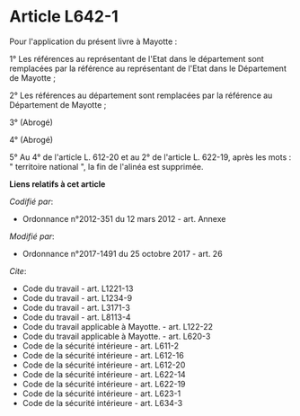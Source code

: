 # Article L642-1

Pour l'application du présent livre à Mayotte :

1° Les références au représentant de l'Etat dans le département sont remplacées par la référence au représentant de l'Etat
dans le Département de Mayotte ;

2° Les références au département sont remplacées par la référence au Département de Mayotte ;

3° (Abrogé)

4° (Abrogé)

5° Au 4° de l'article L. 612-20 et au 2° de l'article L. 622-19, après les mots : " territoire national ", la fin de l'alinéa
est supprimée.

**Liens relatifs à cet article**

_Codifié par_:

  - Ordonnance n°2012-351 du 12 mars 2012 - art. Annexe

_Modifié par_:

  - Ordonnance n°2017-1491 du 25 octobre 2017 - art. 26

_Cite_:

  - Code du travail - art. L1221-13
  - Code du travail - art. L1234-9
  - Code du travail - art. L3171-3
  - Code du travail - art. L8113-4
  - Code du travail applicable à Mayotte. - art. L122-22
  - Code du travail applicable à Mayotte. - art. L620-3
  - Code de la sécurité intérieure - art. L611-2
  - Code de la sécurité intérieure - art. L612-16
  - Code de la sécurité intérieure - art. L612-20
  - Code de la sécurité intérieure - art. L622-14
  - Code de la sécurité intérieure - art. L622-19
  - Code de la sécurité intérieure - art. L623-1
  - Code de la sécurité intérieure - art. L634-3
